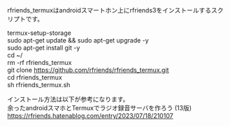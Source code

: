 rfriends_termuxはandroidスマートホン上にrfriends3をインストールするスクリプトです。  

termux-setup-storage  
sudo apt-get update && sudo apt-get upgrade -y  
sudo apt-get install git -y  
cd ~/  
rm -rf rfriends_termux  
git clone https://github.com/rfriends/rfriends_termux.git  
cd rfriends_termux  
sh rfriends_termux.sh  

  インストール方法は以下が参考になります。   
余ったandroidスマホとTermuxでラジオ録音サーバを作ろう (13版)  
https://rfriends.hatenablog.com/entry/2023/07/18/210107  
